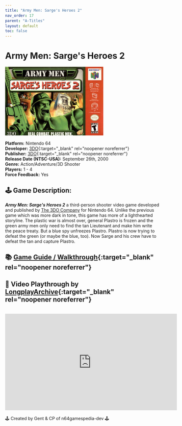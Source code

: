 ```yaml
---
title: "Army Men: Sarge's Heroes 2"
nav_order: 17
parent: "A-Titles"
layout: default
toc: false
---
```


# Army Men: Sarge's Heroes 2

<b>
<img src="https://raw.githubusercontent.com/N64Gamespedia/gdx/refs/heads/main/media/usa/Army-Men--Sarge's-Heroes-2-(USA).png" alt="Army Men: Sarge's Heroes 2 Box Art (USA)" style="object-fit:cover;width:320px;height:224px"/>
</b>

**Platform:** Nintendo 64  
**Developer:** [3DO](https://en.wikipedia.org/wiki/The_3DO_Company){:target="_blank" rel="noopener noreferrer"}  
**Publisher:** [3DO](https://en.wikipedia.org/wiki/The_3DO_Company){:target="_blank" rel="noopener noreferrer"}  
**Release Date (NTSC-USA):** September 26th, 2000  
**Genre:** Action/Adventure/3D Shooter  
**Players:** 1 - 4  
**Force Feedback:** Yes  

## 🕹️ Game Description:

<em><strong>Army Men: Sarge's Heroes 2</strong></em> a third-person shooter video game developed and published by <a href="https://en.wikipedia.org/wiki/The_3DO_Company" target="_blank" rel="noreferrer noopener">The 3DO Company</a> for Nintendo 64. Unlike the previous game which was more dark in tone, this game has more of a lighthearted storyline. The plastic war is almost over, general Plastro is frozen and the green army men only need to find the tan Lieutenant and make him write the peace treaty. But a blue spy unfreezes Plastro. Plastro is now trying to defeat the green (or maybe the blue, too). Now Sarge and his crew have to defeat the tan and capture Plastro<em>.</em>

## 📚 [Game Guide / Walkthrough](https://gamefaqs.gamespot.com/n64/340233-army-men-sarges-heroes-2/faqs/9278){:target="_blank" rel="noopener noreferrer"}

## 🎥 Video Playthrough by [LongplayArchive](https://www.youtube.com/channel/UCM8XzXipyTsylZ_WsGKmdKQ){:target="_blank" rel="noopener noreferrer"}  
<br />
<iframe width="560" height="315" src="https://www.youtube.com/embed/xxKORNxoMQA" title="Army Men: Sarge's Heroes 2 – Full Playthrough by LongplayArchive" frameborder="0" allowfullscreen></iframe>

🕹️ Created by Gent & CP of n64gamespedia-dev 🕹️

<!-- Vault Format: n64gamespedia-dev -->
<!-- Protocol Source: _vault-specs/format-protocol.md -->
